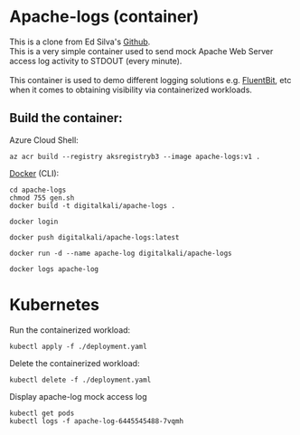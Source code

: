 # Apache-logs (container)
This is a clone from Ed Silva's [Github](https://github.com/edsiper/apache-logs).  <br />
This is a very simple container used to send mock Apache Web Server access log activity to STDOUT (every minute). <br />  
This container is used to demo different logging solutions e.g. [FluentBit](https://fluentbit.io/), etc when it comes to obtaining visibility via containerized workloads. <br />

## Build the container:
Azure Cloud Shell: 
```console
az acr build --registry aksregistryb3 --image apache-logs:v1 .
```
[Docker](https://www.docker.com/) (CLI): 
```console
cd apache-logs
chmod 755 gen.sh
docker build -t digitalkali/apache-logs .
```
```console
docker login
```
```console
docker push digitalkali/apache-logs:latest
```
```console
docker run -d --name apache-log digitalkali/apache-logs
```
```console
docker logs apache-log
```

# Kubernetes
Run the containerized workload: <br />
```console
kubectl apply -f ./deployment.yaml
```

Delete the containerized workload: <br />
```console
kubectl delete -f ./deployment.yaml
```

Display apache-log mock access log <br />
```console
kubectl get pods
kubectl logs -f apache-log-6445545488-7vqmh
```
